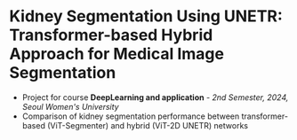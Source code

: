 # **Kidney Segmentation Using UNETR: Transformer-based Hybrid Approach for Medical Image Segmentation** <br>
- Project for course **DeepLearning and application** - *2nd Semester, 2024, Seoul Women's University*
- Comparison of kidney segmentation performance between transformer-based (ViT-Segmenter) and hybrid (ViT-2D UNETR) networks
